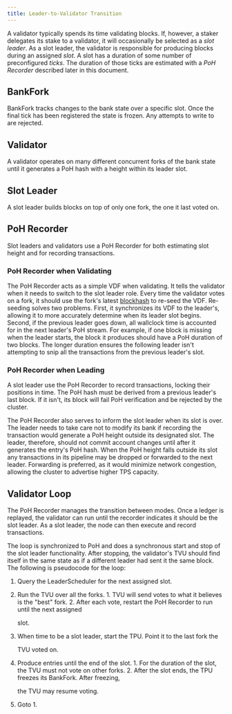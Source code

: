 ```yaml
---
title: Leader-to-Validator Transition
---
```


A validator typically spends its time validating blocks. If, however, a staker delegates its stake to a validator, it will occasionally be selected as a _slot leader_. As a slot leader, the validator is responsible for producing blocks during an assigned _slot_. A slot has a duration of some number of preconfigured _ticks_. The duration of those ticks are estimated with a _PoH Recorder_ described later in this document.

## BankFork

BankFork tracks changes to the bank state over a specific slot. Once the final tick has been registered the state is frozen. Any attempts to write to are rejected.

## Validator

A validator operates on many different concurrent forks of the bank state until it generates a PoH hash with a height within its leader slot.

## Slot Leader

A slot leader builds blocks on top of only one fork, the one it last voted on.

## PoH Recorder

Slot leaders and validators use a PoH Recorder for both estimating slot height and for recording transactions.

### PoH Recorder when Validating

The PoH Recorder acts as a simple VDF when validating. It tells the validator when it needs to switch to the slot leader role. Every time the validator votes on a fork, it should use the fork's latest [blockhash](../terminology.md#blockhash) to re-seed the VDF. Re-seeding solves two problems. First, it synchronizes its VDF to the leader's, allowing it to more accurately determine when its leader slot begins. Second, if the previous leader goes down, all wallclock time is accounted for in the next leader's PoH stream. For example, if one block is missing when the leader starts, the block it produces should have a PoH duration of two blocks. The longer duration ensures the following leader isn't attempting to snip all the transactions from the previous leader's slot.

### PoH Recorder when Leading

A slot leader use the PoH Recorder to record transactions, locking their positions in time. The PoH hash must be derived from a previous leader's last block. If it isn't, its block will fail PoH verification and be rejected by the cluster.

The PoH Recorder also serves to inform the slot leader when its slot is over. The leader needs to take care not to modify its bank if recording the transaction would generate a PoH height outside its designated slot. The leader, therefore, should not commit account changes until after it generates the entry's PoH hash. When the PoH height falls outside its slot any transactions in its pipeline may be dropped or forwarded to the next leader. Forwarding is preferred, as it would minimize network congestion, allowing the cluster to advertise higher TPS capacity.

## Validator Loop

The PoH Recorder manages the transition between modes. Once a ledger is replayed, the validator can run until the recorder indicates it should be the slot leader. As a slot leader, the node can then execute and record transactions.

The loop is synchronized to PoH and does a synchronous start and stop of the slot leader functionality. After stopping, the validator's TVU should find itself in the same state as if a different leader had sent it the same block. The following is pseudocode for the loop:

1. Query the LeaderScheduler for the next assigned slot.
2. Run the TVU over all the forks. 1. TVU will send votes to what it believes is the "best" fork. 2. After each vote, restart the PoH Recorder to run until the next assigned

   slot.

3. When time to be a slot leader, start the TPU. Point it to the last fork the

   TVU voted on.

4. Produce entries until the end of the slot. 1. For the duration of the slot, the TVU must not vote on other forks. 2. After the slot ends, the TPU freezes its BankFork. After freezing,

   the TVU may resume voting.

5. Goto 1.
